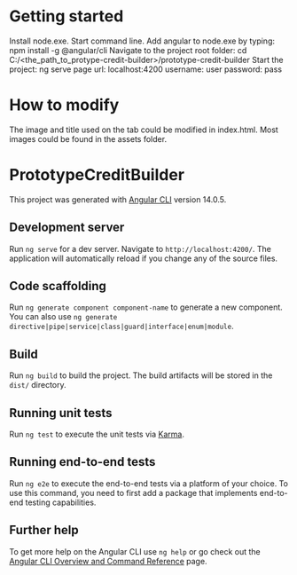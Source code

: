 # Getting started

Install node.exe.
Start command line.
Add angular to node.exe by typing: npm install -g @angular/cli
Navigate to the project root folder: cd C:/<the_path_to_protype-credit-builder>/prototype-credit-builder
Start the project: ng serve
page url: localhost:4200
username: user
password: pass

# How to modify

The image and title used on the tab could be modified in index.html.
Most images could be found in the assets folder.

# PrototypeCreditBuilder

This project was generated with [Angular CLI](https://github.com/angular/angular-cli) version 14.0.5.

## Development server

Run `ng serve` for a dev server. Navigate to `http://localhost:4200/`. The application will automatically reload if you change any of the source files.

## Code scaffolding

Run `ng generate component component-name` to generate a new component. You can also use `ng generate directive|pipe|service|class|guard|interface|enum|module`.

## Build

Run `ng build` to build the project. The build artifacts will be stored in the `dist/` directory.

## Running unit tests

Run `ng test` to execute the unit tests via [Karma](https://karma-runner.github.io).

## Running end-to-end tests

Run `ng e2e` to execute the end-to-end tests via a platform of your choice. To use this command, you need to first add a package that implements end-to-end testing capabilities.

## Further help

To get more help on the Angular CLI use `ng help` or go check out the [Angular CLI Overview and Command Reference](https://angular.io/cli) page.
